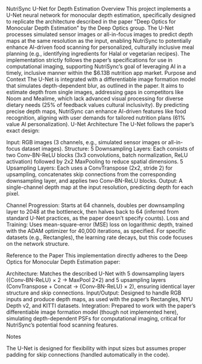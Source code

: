 NutriSync U-Net for Depth Estimation
Overview
This project implements a U-Net neural network for monocular depth estimation, specifically designed to replicate the architecture described in the paper "Deep Optics for Monocular Depth Estimation" by the Deep Optics group. The U-Net processes simulated sensor images or all-in-focus images to predict depth maps at the same resolution as the input, enabling NutriSync to potentially enhance AI-driven food scanning for personalized, culturally inclusive meal planning (e.g., identifying ingredients for Halal or vegetarian recipes). The implementation strictly follows the paper’s specifications for use in computational imaging, supporting NutriSync’s goal of leveraging AI in a timely, inclusive manner within the $6.13B nutrition app market.
Purpose and Context
The U-Net is integrated with a differentiable image formation model that simulates depth-dependent blur, as outlined in the paper. It aims to estimate depth from single images, addressing gaps in competitors like Noom and Mealime, which lack advanced visual processing for diverse dietary needs (25% of feedback values cultural inclusivity). By predicting precise depth maps, NutriSync can enhance AI-driven features like food recognition, aligning with user demands for tailored nutrition plans (61% value AI personalization).
U-Net Architecture
The U-Net follows the paper’s exact design:

Input: RGB images (3 channels, e.g., simulated sensor images or all-in-focus dataset images).
Structure:
5 Downsampling Layers: Each consists of two Conv-BN-ReLU blocks (3x3 convolutions, batch normalization, ReLU activation) followed by 2x2 MaxPooling to reduce spatial dimensions.
5 Upsampling Layers: Each uses a ConvTranspose (2x2, stride 2) for upsampling, concatenates skip connections from the corresponding downsampling layer, and applies two Conv-BN-ReLU blocks.
Output: A single-channel depth map at the input resolution, predicting depth for each pixel.


Channel Progression: Starts at 64 channels, doubles per downsampling layer to 2048 at the bottleneck, then halves back to 64 (inferred from standard U-Net practices, as the paper doesn’t specify counts).
Loss and Training: Uses mean-square-error (MSE) loss on logarithmic depth, trained with the ADAM optimizer for 40,000 iterations, as specified. For specific datasets (e.g., Rectangles), the learning rate decays, but this code focuses on the network structure.

Reference to the Paper
This implementation directly adheres to the Deep Optics for Monocular Depth Estimation paper:

Architecture: Matches the described U-Net with 5 downsampling layers ({Conv-BN-ReLU} × 2 → MaxPool 2×2) and 5 upsampling layers (ConvTranspose + Concat → {Conv-BN-ReLU} × 2), ensuring identical layer structure and skip connections.
Input/Output: Designed to handle RGB inputs and produce depth maps, as used with the paper’s Rectangles, NYU Depth v2, and KITTI datasets.
Integration: Prepared to work with the paper’s differentiable image formation model (though not implemented here), simulating depth-dependent PSFs for computational imaging, critical for NutriSync’s potential food scanning features.

Notes

The U-Net is designed for flexibility with input sizes but assumes proper padding for skip connections (handled automatically in the code).

